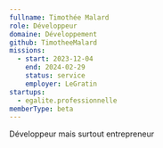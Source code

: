 ```yaml
---
fullname: Timothée Malard
role: Développeur
domaine: Développement
github: TimotheeMalard
missions:
  - start: 2023-12-04
    end: 2024-02-29
    status: service
    employer: LeGratin
startups:
  - egalite.professionnelle
memberType: beta
---
```


Développeur mais surtout entrepreneur
